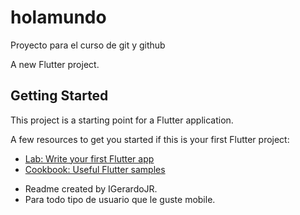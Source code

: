 # holamundo
Proyecto para el curso de git y github


A new Flutter project.

## Getting Started

This project is a starting point for a Flutter application.

A few resources to get you started if this is your first Flutter project:

- [Lab: Write your first Flutter app](https://docs.flutter.dev/get-started/codelab)
- [Cookbook: Useful Flutter samples](https://docs.flutter.dev/cookbook)
* Readme created by IGerardoJR.
* Para todo tipo de usuario que le guste mobile.
